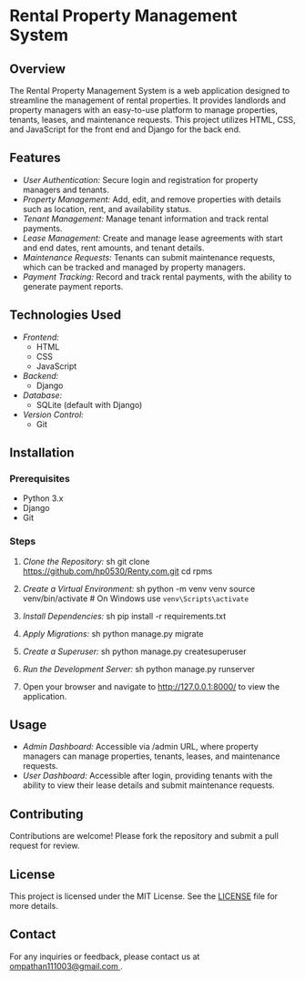 # Rental Property Management System

## Overview
The Rental Property Management System is a web application designed to streamline the management of rental properties. It provides landlords and property managers with an easy-to-use platform to manage properties, tenants, leases, and maintenance requests. This project utilizes HTML, CSS, and JavaScript for the front end and Django for the back end.

## Features
- *User Authentication:* Secure login and registration for property managers and tenants.
- *Property Management:* Add, edit, and remove properties with details such as location, rent, and availability status.
- *Tenant Management:* Manage tenant information and track rental payments.
- *Lease Management:* Create and manage lease agreements with start and end dates, rent amounts, and tenant details.
- *Maintenance Requests:* Tenants can submit maintenance requests, which can be tracked and managed by property managers.
- *Payment Tracking:* Record and track rental payments, with the ability to generate payment reports.

## Technologies Used
- *Frontend:*
  - HTML
  - CSS
  - JavaScript
- *Backend:*
  - Django
- *Database:*
  - SQLite (default with Django)
- *Version Control:*
  - Git

## Installation

### Prerequisites
- Python 3.x
- Django
- Git

### Steps
1. *Clone the Repository:*
    sh
    git clone https://github.com/hp0530/Renty.com.git
    cd rpms
    

2. *Create a Virtual Environment:*
    sh
    python -m venv venv
    source venv/bin/activate  # On Windows use `venv\Scripts\activate`
    

3. *Install Dependencies:*
    sh
    pip install -r requirements.txt
    

4. *Apply Migrations:*
    sh
    python manage.py migrate
    

5. *Create a Superuser:*
    sh
    python manage.py createsuperuser
    

6. *Run the Development Server:*
    sh
    python manage.py runserver
    

7. Open your browser and navigate to http://127.0.0.1:8000/ to view the application.

## Usage
- *Admin Dashboard:* Accessible via /admin URL, where property managers can manage properties, tenants, leases, and maintenance requests.
- *User Dashboard:* Accessible after login, providing tenants with the ability to view their lease details and submit maintenance requests.

## Contributing
Contributions are welcome! Please fork the repository and submit a pull request for review.

## License
This project is licensed under the MIT License. See the [LICENSE](LICENSE) file for more details.

## Contact
For any inquiries or feedback, please contact us at [ompathan111003@gmail.com ](mailto:ompathan111003@gmail.com).
